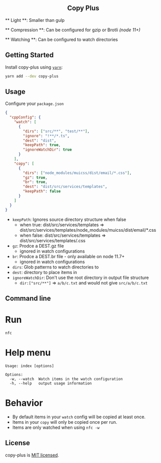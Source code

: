 <h2 align="center">Copy Plus</h2>

** Light **: Smaller than gulp

** Compression **: Can be configured for gzip or Brotli _(node 11+)_

** Watching **: Can be configured to watch directories

## Getting Started

Install copy-plus using [`yarn`](https://yarnpkg.com/en/package/copy-plus):

```bash
yarn add --dev copy-plus
```

## Usage

Configure your `package.json`

```json
{
  "cppConfig": {
    "watch": [
      {
        "dirs": ["src/**", "test/**"],
        "ignore": "!**/*.ts",
        "dest": "dist",
        "keepPath": true,
        "ignoreWatchDir": true
      }
    ],
    "copy": [
      {
        "dirs": ["node_modules/muicss/dist/email/*.css"],
        "gz": true,
        "br": true,
        "dest": "dist/src/services/templates",
        "keepPath": false
      }
    ]
  }
}
```

- `keepPath`: Ignores source directory structure when false
  - when true: dist/src/services/templates => dist/src/services/templates/node_modules/muicss/dist/email/\*.css
  - when false: dist/src/services/templates => dist/src/services/templates/<FILE>.css
- `gz`: Prodce a DEST.gz file
  - ignored in watch configurations
- `br`: Prodce a DEST.br file - only available on node 11.7+
  - ignored in watch configurations
- `dirs`: Glob patterns to watch directories to
- `dest`: directory to place items in
- `ignoreWatchDir`: Don't use the root directory in output file structure
  - `dir:["src/**"]` => `a/b/c.txt` and would not give `src/a/b/c.txt`

## Command line

# Run

```
nfc
```

# Help menu

```
Usage: index [options]

Options:
  -w, --watch  Watch items in the watch configuration
  -h, --help   output usage information
```

# Behavior

- By default items in your `watch` config will be copied at least once.
- Items in your `copy` will only be copied once per run.
- Items are only watched when using `nfc -w`

## License

copy-plus is [MIT licensed](./LICENSE).
